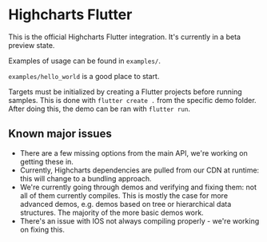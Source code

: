 # Highcharts Flutter

This is the official Highcharts Flutter integration. It's currently in a beta preview state.

Examples of usage can be found in `examples/`.

`examples/hello_world` is a good place to start.

Targets must be initialized by creating a Flutter projects before running samples. This is done with `flutter create .` from the specific demo folder. After doing this, the demo can be ran with `flutter run`.

## Known major issues

- There are a few missing options from the main API, we're working on getting these in.
- Currently, Highcharts dependencies are pulled from our CDN at runtime: this will change to a bundling approach.
- We're currently going through demos and verifying and fixing them: not all of them currently compiles. This is mostly the case for more advanced demos, e.g. demos based on tree or hierarchical data structures. The majority of the more basic demos work.
- There's an issue with IOS not always compiling properly - we're working on fixing this.

